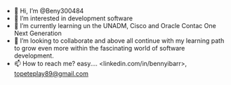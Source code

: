 - 👋 Hi, I’m @Beny300484
- 👀 I’m interested in development software 
- 🌱 I’m currently learning un the UNADM, Cisco and Oracle Contac One Next Generation
- 💞️ I’m looking to collaborate and above all continue with my learning path to grow even more within the fascinating world of software development.
- 📫 How to reach me? easy.... <linkedin.com/in/bennyibarr>, <topeteplay89@gmail.com>

<!---
Beny300484/Beny300484 is a ✨ special ✨ repository because its `README.md` (this file) appears on your GitHub profile.
You can click the Preview link to take a look at your changes.
--->
